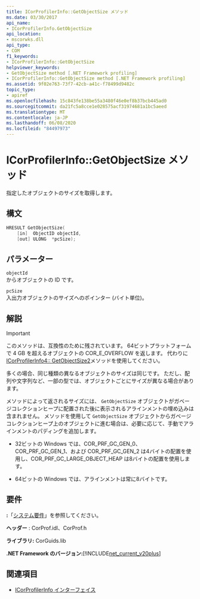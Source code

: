 ```yaml
---
title: ICorProfilerInfo::GetObjectSize メソッド
ms.date: 03/30/2017
api_name:
- ICorProfilerInfo.GetObjectSize
api_location:
- mscorwks.dll
api_type:
- COM
f1_keywords:
- ICorProfilerInfo::GetObjectSize
helpviewer_keywords:
- GetObjectSize method [.NET Framework profiling]
- ICorProfilerInfo::GetObjectSize method [.NET Framework profiling]
ms.assetid: 9f02e763-73f7-42cb-a41c-f78499d9482c
topic_type:
- apiref
ms.openlocfilehash: 15c843fe138be55a3480f46e0ef8b37bcb445ad0
ms.sourcegitcommit: da21fc5a8cce1e028575acf31974681a1bc5aeed
ms.translationtype: MT
ms.contentlocale: ja-JP
ms.lasthandoff: 06/08/2020
ms.locfileid: "84497973"
---
```

# <a name="icorprofilerinfogetobjectsize-method"></a>ICorProfilerInfo::GetObjectSize メソッド
指定したオブジェクトのサイズを取得します。  
  
## <a name="syntax"></a>構文  
  
```cpp  
HRESULT GetObjectSize(  
    [in]  ObjectID objectId,  
    [out] ULONG  *pcSize);  
```  
  
## <a name="parameters"></a>パラメーター  
 `objectId`  
 からオブジェクトの ID です。  
  
 `pcSize`  
 入出力オブジェクトのサイズへのポインター (バイト単位)。  
  
## <a name="remarks"></a>解説  
  
> [!IMPORTANT]
> このメソッドは、互換性のために残されています。 64ビットプラットフォームで 4 GB を超えるオブジェクトの COR_E_OVERFLOW を返します。 代わりに[ICorProfilerInfo4:: GetObjectSize2](icorprofilerinfo4-getobjectsize2-method.md)メソッドを使用してください。  
  
 多くの場合、同じ種類の異なるオブジェクトのサイズは同じです。 ただし、配列や文字列など、一部の型では、オブジェクトごとにサイズが異なる場合があります。  
  
 メソッドによって返されるサイズには、 `GetObjectSize` オブジェクトがガベージコレクションヒープに配置された後に表示されるアラインメントの埋め込みは含まれません。 メソッドを使用して `GetObjectSize` オブジェクトからガベージコレクションヒープ上のオブジェクトに進む場合は、必要に応じて、手動でアラインメントのパディングを追加します。  
  
- 32ビットの Windows では、COR_PRF_GC_GEN_0、COR_PRF_GC_GEN_1、および COR_PRF_GC_GEN_2 は4バイトの配置を使用し、COR_PRF_GC_LARGE_OBJECT_HEAP は8バイトの配置を使用します。  
  
- 64ビットの Windows では、アラインメントは常に8バイトです。  
  
## <a name="requirements"></a>要件  
 **:**「[システム要件](../../get-started/system-requirements.md)」を参照してください。  
  
 **ヘッダー** : CorProf.idl、CorProf.h  
  
 **ライブラリ:** CorGuids.lib  
  
 **.NET Framework のバージョン:**[!INCLUDE[net_current_v20plus](../../../../includes/net-current-v20plus-md.md)]  
  
## <a name="see-also"></a>関連項目

- [ICorProfilerInfo インターフェイス](icorprofilerinfo-interface.md)
